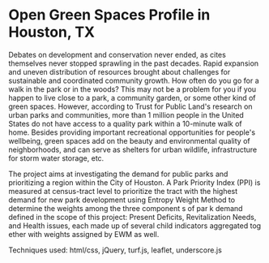 # Open Green Spaces Profile in Houston, TX
Debates on development and conservation never ended, as cites themselves never stopped sprawling in the past decades. Rapid expansion and uneven distribution of resources brought about challenges for sustainable and coordinated community growth. How often do you go for a walk in the park or in the woods? This may not be a problem for you if you happen to live close to a park, a community garden, or some other kind of green spaces. However, according to Trust for Public Land's research on urban parks and communities, more than 1 million people in the United States do not have access to a quality park within a 10-minute walk of home. Besides providing important recreational opportunities for people's wellbeing, green spaces add on the beauty and environmental quality of neighborhoods, and can serve as shelters for urban wildlife, infrastructure for storm water storage, etc. 

The project aims at investigating the demand for public parks and prioritizing a region within the City of Houston. A Park Priority Index (PPI) is measured at census-tract level to prioritize the tract with the highest demand for new park development using Entropy Weight Method to determine the weights among the three component s of par k demand defined in the scope of this project: Present Deficits, Revitalization Needs, and Health issues, each made up of several child indicators aggregated tog ether with weights assigned by EWM as well.

Techniques used: html/css, jQuery, turf.js, leaflet, underscore.js

